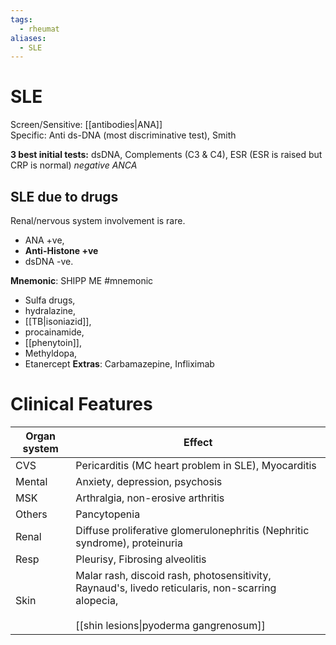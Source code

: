 ```yaml
---
tags:
  - rheumat
aliases:
  - SLE
---
```


# SLE
Screen/Sensitive: [[antibodies|ANA]]  
Specific: Anti ds-DNA (most discriminative test), Smith  
  
**3 best initial tests:** 
dsDNA, 
Complements (C3 & C4), 
ESR (ESR is raised but CRP is normal)
*negative ANCA*
## SLE due to drugs
Renal/nervous system involvement is rare. 
- ANA +ve, 
- **Anti-Histone +ve**
- dsDNA -ve.

**Mnemonic**: 
SHIPP ME #mnemonic 
- Sulfa drugs, 
- hydralazine, 
- [[TB|isoniazid]], 
- procainamide, 
- [[phenytoin]], 
- Methyldopa, 
- Etanercept
**Extras**: Carbamazepine, Infliximab
# Clinical Features
| Organ system | Effect                                                                                                                                          |
| ------------ | ----------------------------------------------------------------------------------------------------------------------------------------------- |
| CVS          | Pericarditis (MC heart problem in SLE), Myocarditis                                                                                             |
| Mental       | Anxiety, depression, psychosis                                                                                                                  |
| MSK          | Arthralgia, non-erosive arthritis                                                                                                               |
| Others       | Pancytopenia                                                                                                                                    |
| Renal        | Diffuse proliferative glomerulonephritis (Nephritic syndrome), proteinuria                                                                      |
| Resp         | Pleurisy, Fibrosing alveolitis                                                                                                                  |
| Skin         | Malar rash, discoid rash, photosensitivity, Raynaud's, livedo reticularis, non-scarring alopecia,<br><br>[[shin lesions\|pyoderma gangrenosum]] |
